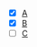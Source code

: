 
- [x] [A](https://quera.ir/course/assignments/14067/problems/50588)
- [x] [B](https://quera.ir/course/assignments/14067/problems/50589)
- [ ] [C](https://quera.ir/course/assignments/14067/problems/50590)
